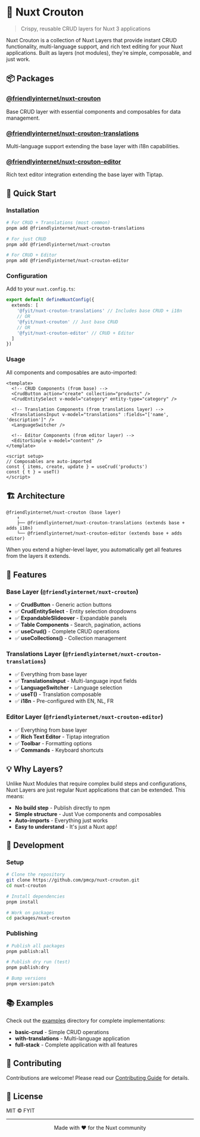# 🥖 Nuxt Crouton

> Crispy, reusable CRUD layers for Nuxt 3 applications

Nuxt Crouton is a collection of Nuxt Layers that provide instant CRUD functionality, multi-language support, and rich text editing for your Nuxt applications. Built as layers (not modules), they're simple, composable, and just work.

## 📦 Packages

### [@friendlyinternet/nuxt-crouton](./packages/nuxt-crouton)
Base CRUD layer with essential components and composables for data management.

### [@friendlyinternet/nuxt-crouton-translations](./packages/nuxt-crouton-translations)
Multi-language support extending the base layer with i18n capabilities.

### [@friendlyinternet/nuxt-crouton-editor](./packages/nuxt-crouton-editor)
Rich text editor integration extending the base layer with Tiptap.

## 🚀 Quick Start

### Installation

```bash
# For CRUD + Translations (most common)
pnpm add @friendlyinternet/nuxt-crouton-translations

# For just CRUD
pnpm add @friendlyinternet/nuxt-crouton

# For CRUD + Editor
pnpm add @friendlyinternet/nuxt-crouton-editor
```

### Configuration

Add to your `nuxt.config.ts`:

```typescript
export default defineNuxtConfig({
  extends: [
    '@fyit/nuxt-crouton-translations' // Includes base CRUD + i18n
    // OR
    '@fyit/nuxt-crouton' // Just base CRUD
    // OR
    '@fyit/nuxt-crouton-editor' // CRUD + Editor
  ]
})
```

### Usage

All components and composables are auto-imported:

```vue
<template>
  <!-- CRUD Components (from base) -->
  <CrudButton action="create" collection="products" />
  <CrudEntitySelect v-model="category" entity-type="category" />

  <!-- Translation Components (from translations layer) -->
  <TranslationsInput v-model="translations" :fields="['name', 'description']" />
  <LanguageSwitcher />

  <!-- Editor Components (from editor layer) -->
  <EditorSimple v-model="content" />
</template>

<script setup>
// Composables are auto-imported
const { items, create, update } = useCrud('products')
const { t } = useT()
</script>
```

## 🏗️ Architecture

```
@friendlyinternet/nuxt-crouton (base layer)
    ↑
    ├── @friendlyinternet/nuxt-crouton-translations (extends base + adds i18n)
    └── @friendlyinternet/nuxt-crouton-editor (extends base + adds editor)
```

When you extend a higher-level layer, you automatically get all features from the layers it extends.

## 🎯 Features

### Base Layer (`@friendlyinternet/nuxt-crouton`)
- ✅ **CrudButton** - Generic action buttons
- ✅ **CrudEntitySelect** - Entity selection dropdowns
- ✅ **ExpandableSlideover** - Expandable panels
- ✅ **Table Components** - Search, pagination, actions
- ✅ **useCrud()** - Complete CRUD operations
- ✅ **useCollections()** - Collection management

### Translations Layer (`@friendlyinternet/nuxt-crouton-translations`)
- ✅ Everything from base layer
- ✅ **TranslationsInput** - Multi-language input fields
- ✅ **LanguageSwitcher** - Language selection
- ✅ **useT()** - Translation composable
- ✅ **i18n** - Pre-configured with EN, NL, FR

### Editor Layer (`@friendlyinternet/nuxt-crouton-editor`)
- ✅ Everything from base layer
- ✅ **Rich Text Editor** - Tiptap integration
- ✅ **Toolbar** - Formatting options
- ✅ **Commands** - Keyboard shortcuts

## 💡 Why Layers?

Unlike Nuxt Modules that require complex build steps and configurations, Nuxt Layers are just regular Nuxt applications that can be extended. This means:

- **No build step** - Publish directly to npm
- **Simple structure** - Just Vue components and composables
- **Auto-imports** - Everything just works
- **Easy to understand** - It's just a Nuxt app!

## 🔧 Development

### Setup

```bash
# Clone the repository
git clone https://github.com/pmcp/nuxt-crouton.git
cd nuxt-crouton

# Install dependencies
pnpm install

# Work on packages
cd packages/nuxt-crouton
```

### Publishing

```bash
# Publish all packages
pnpm publish:all

# Publish dry run (test)
pnpm publish:dry

# Bump versions
pnpm version:patch
```

## 📚 Examples

Check out the [examples](./examples) directory for complete implementations:

- **basic-crud** - Simple CRUD operations
- **with-translations** - Multi-language application
- **full-stack** - Complete application with all features

## 🤝 Contributing

Contributions are welcome! Please read our [Contributing Guide](./CONTRIBUTING.md) for details.

## 📄 License

MIT © FYIT

---

<p align="center">
  Made with ❤️ for the Nuxt community
</p>